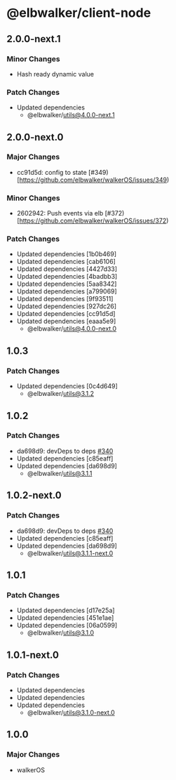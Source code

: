 # @elbwalker/client-node

## 2.0.0-next.1

### Minor Changes

- Hash ready dynamic value

### Patch Changes

- Updated dependencies
  - @elbwalker/utils@4.0.0-next.1

## 2.0.0-next.0

### Major Changes

- cc91d5d: config to state
  [#349)[https://github.com/elbwalker/walkerOS/issues/349)

### Minor Changes

- 2602942: Push events via elb
  [#372)[https://github.com/elbwalker/walkerOS/issues/372)

### Patch Changes

- Updated dependencies [1b0b469]
- Updated dependencies [cab6106]
- Updated dependencies [4427d33]
- Updated dependencies [4badbb3]
- Updated dependencies [5aa8342]
- Updated dependencies [a799069]
- Updated dependencies [9f93511]
- Updated dependencies [927dc26]
- Updated dependencies [cc91d5d]
- Updated dependencies [eaaa5e9]
  - @elbwalker/utils@4.0.0-next.0

## 1.0.3

### Patch Changes

- Updated dependencies [0c4d649]
  - @elbwalker/utils@3.1.2

## 1.0.2

### Patch Changes

- da698d9: devDeps to deps
  [#340](https://github.com/elbwalker/walkerOS/issues/340)
- Updated dependencies [c85eaff]
- Updated dependencies [da698d9]
  - @elbwalker/utils@3.1.1

## 1.0.2-next.0

### Patch Changes

- da698d9: devDeps to deps
  [#340](https://github.com/elbwalker/walkerOS/issues/340)
- Updated dependencies [c85eaff]
- Updated dependencies [da698d9]
  - @elbwalker/utils@3.1.1-next.0

## 1.0.1

### Patch Changes

- Updated dependencies [d17e25a]
- Updated dependencies [451e1ae]
- Updated dependencies [06a0599]
  - @elbwalker/utils@3.1.0

## 1.0.1-next.0

### Patch Changes

- Updated dependencies
- Updated dependencies
- Updated dependencies
  - @elbwalker/utils@3.1.0-next.0

## 1.0.0

### Major Changes

- walkerOS
